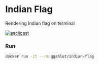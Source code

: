 # Indian Flag

Rendering Indian flag on terminal

[![asciicast](https://asciinema.org/a/602227.svg)](https://asciinema.org/a/602227)

### Run

```bash
docker run -it --rm ggahlot/indian-flag
```
